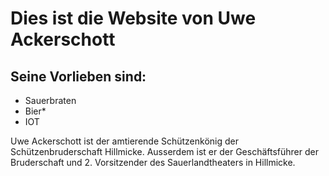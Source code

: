 # Dies ist die Website von Uwe Ackerschott

## Seine Vorlieben sind:
* Sauerbraten
* Bier*
* IOT

Uwe Ackerschott ist der amtierende Schützenkönig der Schützenbruderschaft Hillmicke.
Ausserdem ist er der Geschäftsführer der Bruderschaft und 2. Vorsitzender des Sauerlandtheaters in Hillmicke.
